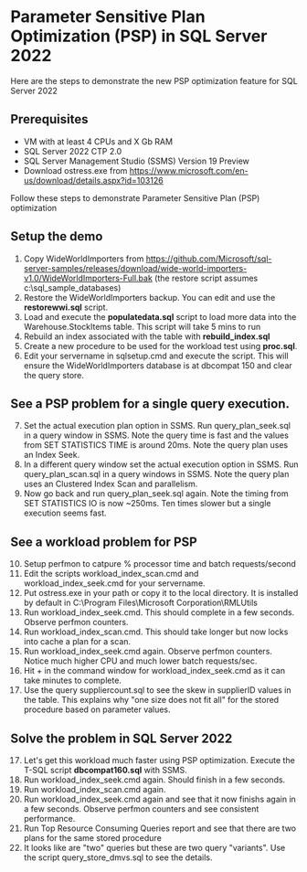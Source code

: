 # Parameter Sensitive Plan Optimization (PSP) in SQL Server 2022

Here are the steps to demonstrate the new PSP optimization feature for SQL Server 2022

## Prerequisites

- VM with at least 4 CPUs and X Gb RAM
- SQL Server 2022 CTP 2.0
- SQL Server Management Studio (SSMS) Version 19 Preview
- Download ostress.exe from https://www.microsoft.com/en-us/download/details.aspx?id=103126

Follow these steps to demonstrate Parameter Sensitive Plan (PSP) optimization

## Setup the demo

1. Copy WideWorldImporters from https://github.com/Microsoft/sql-server-samples/releases/download/wide-world-importers-v1.0/WideWorldImporters-Full.bak (the restore script assumes c:\sql_sample_databases)
2. Restore the WideWorldImporters backup. You can edit and use the **restorewwi.sql** script.
3. Load and execute the **populatedata.sql** script to load more data into the Warehouse.StockItems table. This script will take 5 mins to run
4. Rebuild an index associated with the table with **rebuild_index.sql**
5. Create a new procedure to be used for the workload test using **proc.sql**.
6. Edit your servername in sqlsetup.cmd and execute the script. This will ensure the WideWorldImporters database is at dbcompat 150 and clear the query store.

## See a PSP problem for a single query execution.

7. Set the actual execution plan option in SSMS. Run query_plan_seek.sql in a query window in SSMS. Note the query time is fast and the values from SET STATISTICS TIME is around 20ms. Note the query plan uses an Index Seek.
8. In a different query window set the actual execution option in SSMS. Run query_plan_scan.sql in a query windows in SSMS. Note the query plan uses an Clustered Index Scan and parallelism.
9. Now go back and run query_plan_seek.sql again. Note the timing from SET STATISTICS IO is now ~250ms. Ten times slower but a single execution seems fast.

## See a workload problem for PSP

10. Setup perfmon to catpure % processor time and batch requests/second
11. Edit the scripts workload_index_scan.cmd and workload_index_seek.cmd for your servername.
12. Put ostress.exe in your path or copy it to the local directory. It is installed by default in C:\Program Files\Microsoft Corporation\RMLUtils
13. Run workload_index_seek.cmd. This should complete in a few seconds. Observe perfmon counters.
14. Run workload_index_scan.cmd. This should take longer but now locks into cache a plan for a scan.
15. Run workload_index_seek.cmd again. Observe perfmon counters. Notice much higher CPU and much lower batch requests/sec. 
16. Hit <Ctrl>+<C> in the command window for workload_index_seek.cmd as it can take minutes to complete.
17. Use the query suppliercount.sql to see the skew in supplierID values in the table. This explains why "one size does not fit all" for the stored procedure based on parameter values.

## Solve the problem in SQL Server 2022

17. Let's get this workload much faster using PSP optimization. Execute the T-SQL script **dbcompat160.sql** with SSMS.
18. Run workload_index_seek.cmd again. Should finish in a few seconds.
19. Run workload_index_scan.cmd again.
20. Run workload_index_seek.cmd again and see that it now finishs again in a few seconds. Observe perfmon counters and see consistent performance.
21. Run Top Resource Consuming Queries report and see that there are two plans for the same stored procedure
22. It looks like are "two" queries but these are two query "variants". Use the script query_store_dmvs.sql to see the details.